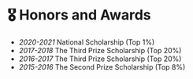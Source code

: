# 🎖 Honors and Awards
- *2020-2021* National Scholarship (Top 1%)
- *2017-2018* The Third Prize Scholarship (Top 20%)
- *2016-2017* The Third Prize Scholarship (Top 20%)
- *2015-2016* The Second Prize Scholarship (Top 8%)


